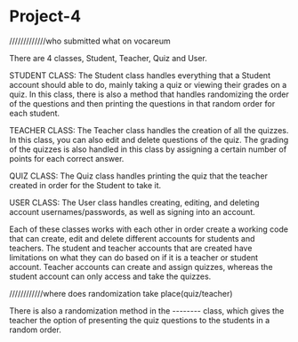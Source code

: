 # Project-4

/////////////who submitted what on vocareum

There are 4 classes, Student, Teacher, Quiz and User. 

STUDENT CLASS: The Student class handles everything that a Student account should able to do, mainly taking a quiz or viewing their grades on a quiz. In this class, there is also a method that handles randomizing the order of the questions and then printing the questions in that random order for each student. 

TEACHER CLASS: The Teacher class handles the creation of all the quizzes. In this class, you can also edit and delete questions of the quiz. The grading of the quizzes is also handled in this class by assigning a certain number of points for each correct answer. 

QUIZ CLASS: The Quiz class handles printing the quiz that the teacher created in order for the Student to take it. 

USER CLASS: The User class handles creating, editing, and deleting account usernames/passwords, as well as signing into an account. 

Each of these classes works with each other in order create a working code that can create, edit and delete different accounts for students and teachers. The student and teacher accounts that are created have limitations on what they can do based on if it is a teacher or student account. Teacher accounts can create and assign quizzes, whereas the student account can only access and take the quizzes. 

////////////where does randomization take place(quiz/teacher)

There is also a randomization method in the -------- class, which gives the teacher the option of presenting the quiz questions to the students in a random order.
